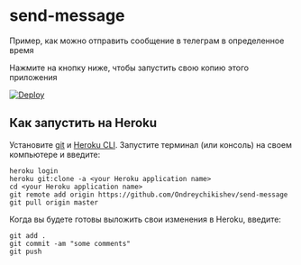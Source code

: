 # send-message

Пример, как можно отправить сообщение в телеграм в определенное время

Нажмите на кнопку ниже, чтобы запустить свою копию этого приложения

[![Deploy](https://www.herokucdn.com/deploy/button.svg)](https://dashboard.heroku.com/new?template=https://github.com/Ondreychikishev/send-message)

## Как запустить на Heroku

Установите [git](https://git-scm.com/book/ru/v2/%D0%92%D0%B2%D0%B5%D0%B4%D0%B5%D0%BD%D0%B8%D0%B5-%D0%A3%D1%81%D1%82%D0%B0%D0%BD%D0%BE%D0%B2%D0%BA%D0%B0-Git) и [Heroku CLI](https://devcenter.heroku.com/articles/heroku-cli). Запустите терминал (или консоль) на своем компьютере и введите:
```
heroku login
heroku git:clone -a <your Heroku application name>
cd <your Heroku application name>
git remote add origin https://github.com/Ondreychikishev/send-message
git pull origin master
```
  
Когда вы будете готовы выложить свои изменения в Heroku, введите:
```
git add .
git commit -am "some comments"
git push
```

